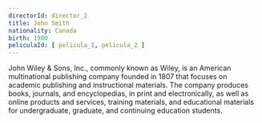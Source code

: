 ```yaml
---
directorId: director_2
title: John Smith 
nationality: Canada
birth: 1980
peliculaId: [ pelicula_1, pelicula_2 ]
---
```


John Wiley & Sons, Inc., commonly known as Wiley, is an American 
multinational publishing company founded in 1807 that focuses on 
academic publishing and instructional materials. The company produces 
books, journals, and encyclopedias, in print and electronically, as 
well as online products and services, training materials, and 
educational materials for undergraduate, graduate, and continuing 
education students.